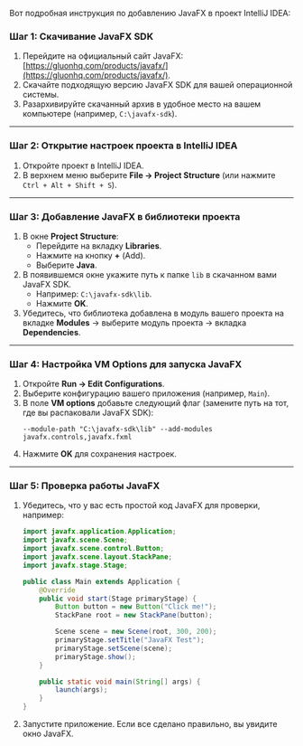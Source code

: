 Вот подробная инструкция по добавлению JavaFX в проект IntelliJ IDEA:

### Шаг 1: Скачивание JavaFX SDK
1. Перейдите на официальный сайт JavaFX: [https://gluonhq.com/products/javafx/](https://gluonhq.com/products/javafx/).
2. Скачайте подходящую версию JavaFX SDK для вашей операционной системы.
3. Разархивируйте скачанный архив в удобное место на вашем компьютере (например, `C:\javafx-sdk`).

---

### Шаг 2: Открытие настроек проекта в IntelliJ IDEA
1. Откройте проект в IntelliJ IDEA.
2. В верхнем меню выберите **File → Project Structure** (или нажмите `Ctrl + Alt + Shift + S`).

---

### Шаг 3: Добавление JavaFX в библиотеки проекта
1. В окне **Project Structure**:
   - Перейдите на вкладку **Libraries**.
   - Нажмите на кнопку **+** (Add).
   - Выберите **Java**.
2. В появившемся окне укажите путь к папке `lib` в скачанном вами JavaFX SDK.
   - Например: `C:\javafx-sdk\lib`.
   - Нажмите **OK**.
3. Убедитесь, что библиотека добавлена в модуль вашего проекта на вкладке **Modules** → выберите модуль проекта → вкладка **Dependencies**.

---

### Шаг 4: Настройка VM Options для запуска JavaFX
1. Откройте **Run → Edit Configurations**.
2. Выберите конфигурацию вашего приложения (например, `Main`).
3. В поле **VM options** добавьте следующий флаг (замените путь на тот, где вы распаковали JavaFX SDK):
   ```
   --module-path "C:\javafx-sdk\lib" --add-modules javafx.controls,javafx.fxml
   ```
4. Нажмите **OK** для сохранения настроек.

---

### Шаг 5: Проверка работы JavaFX
1. Убедитесь, что у вас есть простой код JavaFX для проверки, например:

   ```java
   import javafx.application.Application;
   import javafx.scene.Scene;
   import javafx.scene.control.Button;
   import javafx.scene.layout.StackPane;
   import javafx.stage.Stage;

   public class Main extends Application {
       @Override
       public void start(Stage primaryStage) {
           Button button = new Button("Click me!");
           StackPane root = new StackPane(button);

           Scene scene = new Scene(root, 300, 200);
           primaryStage.setTitle("JavaFX Test");
           primaryStage.setScene(scene);
           primaryStage.show();
       }

       public static void main(String[] args) {
           launch(args);
       }
   }
   ```

2. Запустите приложение. Если все сделано правильно, вы увидите окно JavaFX.

